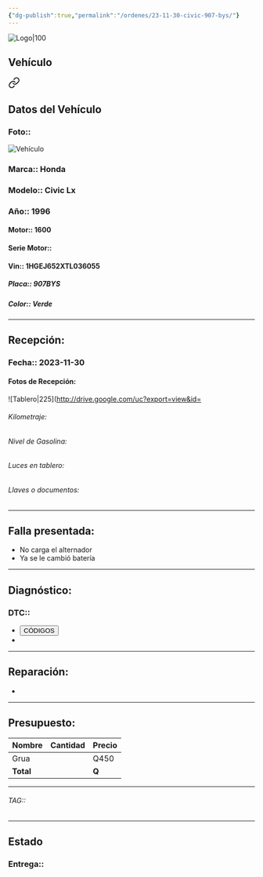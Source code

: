```yaml
---
{"dg-publish":true,"permalink":"/ordenes/23-11-30-civic-907-bys/"}
---
```


![Logo|100](http://drive.google.com/uc?export=view&id=137fl3TIZ0-PU8b-Pt0bsjclwHub_u78G)

## Vehículo

<div class="transclusion internal-embed is-loaded"><a class="markdown-embed-link" href="/vehiculos/honda/civic-907-bys/#datos-del-vehiculo" aria-label="Open link"><svg xmlns="http://www.w3.org/2000/svg" width="24" height="24" viewBox="0 0 24 24" fill="none" stroke="currentColor" stroke-width="2" stroke-linecap="round" stroke-linejoin="round" class="svg-icon lucide-link"><path d="M10 13a5 5 0 0 0 7.54.54l3-3a5 5 0 0 0-7.07-7.07l-1.72 1.71"></path><path d="M14 11a5 5 0 0 0-7.54-.54l-3 3a5 5 0 0 0 7.07 7.07l1.71-1.71"></path></svg></a><div class="markdown-embed">



## Datos del Vehículo 
### Foto:: 
![Vehículo](http://drive.google.com/uc?export=view&id=1OzAIvBJy2ted5spd7bx4zXvHWzjwgrky)

### Marca:: Honda 
### Modelo:: Civic Lx
### Año:: 1996
#### Motor:: 1600
#### Serie Motor:: 
#### Vin:: 1HGEJ652XTL036055
##### Placa:: 907BYS
##### Color:: Verde
---


</div></div>


## Recepción:
### Fecha:: 2023-11-30
#### Fotos de Recepción: 
![Tablero|225](http://drive.google.com/uc?export=view&id=

###### Kilometraje: 
###### Nivel de Gasolina: 
###### Luces en tablero: 
###### Llaves o documentos: 

---

## Falla presentada:
- No carga el alternador 
- Ya se le cambió batería 


---

## Diagnóstico:
### DTC:: 

- <a href="http"><button class="btn success">CÓDIGOS</button></a>
- 

---
## Reparación:
- 

---

## Presupuesto:

| Nombre | Cantidad | Precio |
| ------ | -------- | ------ |
|   Grua     |          |    Q450    |
| **Total**       |        |    **Q**    |

---

###### TAG:: 

---

## Estado

### Entrega:: 